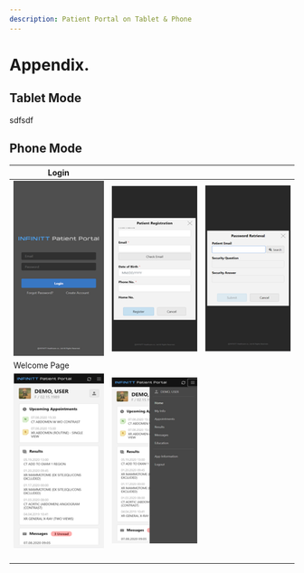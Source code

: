 ```yaml
---
description: Patient Portal on Tablet & Phone
---
```


# Appendix.

## Tablet Mode

sdfsdf

## Phone Mode

| Login                                 |                                       |                                      |
| ------------------------------------- | ------------------------------------- | ------------------------------------ |
| ![](<.gitbook/assets/image (13).png>) | ![](<.gitbook/assets/image (77).png>) | ![](<.gitbook/assets/image (3).png>) |
| Welcome Page                          |                                       |                                      |
| ![](<.gitbook/assets/image (64).png>) | ![](<.gitbook/assets/image (9).png>)  |                                      |
|                                       |                                       |                                      |
|                                       |                                       |                                      |
|                                       |                                       |                                      |
|                                       |                                       |                                      |

